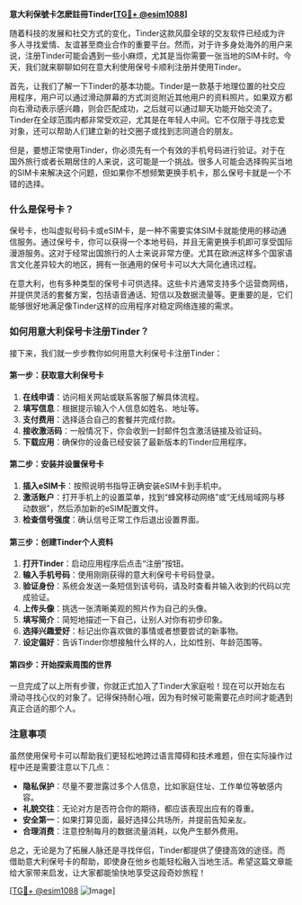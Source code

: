 **意大利保號卡怎麽註冊Tinder[[TG💪+ @esim1088](https://t.me/s/esim1088)]**

随着科技的发展和社交方式的变化，Tinder这款风靡全球的交友软件已经成为许多人寻找爱情、友谊甚至商业合作的重要平台。然而，对于许多身处海外的用户来说，注册Tinder可能会遇到一些小麻烦，尤其是当你需要一张当地的SIM卡时。今天，我们就来聊聊如何在意大利使用保号卡顺利注册并使用Tinder。

首先，让我们了解一下Tinder的基本功能。Tinder是一款基于地理位置的社交应用程序，用户可以通过滑动屏幕的方式浏览附近其他用户的资料照片。如果双方都向右滑动表示感兴趣，则会匹配成功，之后就可以通过聊天功能开始交流了。Tinder在全球范围内都非常受欢迎，尤其是在年轻人中间。它不仅限于寻找恋爱对象，还可以帮助人们建立新的社交圈子或找到志同道合的朋友。

但是，要想正常使用Tinder，你必须先有一个有效的手机号码进行验证。对于在国外旅行或者长期居住的人来说，这可能是一个挑战。很多人可能会选择购买当地的SIM卡来解决这个问题，但如果你不想频繁更换手机卡，那么保号卡就是一个不错的选择。

### 什么是保号卡？

保号卡，也叫虚拟号码卡或eSIM卡，是一种不需要实体SIM卡就能使用的移动通信服务。通过保号卡，你可以获得一个本地号码，并且无需更换手机即可享受国际漫游服务。这对于经常出国旅行的人士来说非常方便。尤其在欧洲这样多个国家语言文化差异较大的地区，拥有一张通用的保号卡可以大大简化通讯过程。

在意大利，也有多种类型的保号卡可供选择。这些卡片通常支持多个运营商网络，并提供灵活的套餐方案，包括语音通话、短信以及数据流量等。更重要的是，它们能够很好地满足像Tinder这样的应用程序对稳定网络连接的需求。

### 如何用意大利保号卡注册Tinder？

接下来，我们就一步步教你如何用意大利保号卡注册Tinder：

#### 第一步：获取意大利保号卡

1. **在线申请**：访问相关网站或联系客服了解具体流程。
2. **填写信息**：根据提示输入个人信息如姓名、地址等。
3. **支付费用**：选择适合自己的套餐并完成付款。
4. **接收激活码**：一般情况下，你会收到一封邮件包含激活链接及验证码。
5. **下载应用**：确保你的设备已经安装了最新版本的Tinder应用程序。

#### 第二步：安装并设置保号卡

1. **插入eSIM卡**：按照说明书指导正确安装eSIM卡到手机中。
2. **激活账户**：打开手机上的设置菜单，找到“蜂窝移动网络”或“无线局域网与移动数据”，然后添加新的eSIM配置文件。
3. **检查信号强度**：确认信号正常工作后退出设置界面。

#### 第三步：创建Tinder个人资料

1. **打开Tinder**：启动应用程序后点击“注册”按钮。
2. **输入手机号码**：使用刚刚获得的意大利保号卡号码登录。
3. **验证身份**：系统会发送一条短信到该号码，请及时查看并输入收到的代码以完成验证。
4. **上传头像**：挑选一张清晰美观的照片作为自己的头像。
5. **填写简介**：简短地描述一下自己，让别人对你有初步印象。
6. **选择兴趣爱好**：标记出你喜欢做的事情或者想要尝试的新事物。
7. **设定偏好**：告诉Tinder你想接触什么样的人，比如性别、年龄范围等。

#### 第四步：开始探索周围的世界

一旦完成了以上所有步骤，你就正式加入了Tinder大家庭啦！现在可以开始左右滑动寻找心仪的对象了。记得保持耐心哦，因为有时候可能需要花点时间才能遇到真正合适的那个人。

### 注意事项

虽然使用保号卡可以帮助我们更轻松地跨过语言障碍和技术难题，但在实际操作过程中还是需要注意以下几点：

- **隐私保护**：尽量不要泄露过多个人信息，比如家庭住址、工作单位等敏感内容。
- **礼貌交往**：无论对方是否符合你的期待，都应该表现出应有的尊重。
- **安全第一**：如果打算见面，最好选择公共场所，并提前告知亲友。
- **合理消费**：注意控制每月的数据流量消耗，以免产生额外费用。

总之，无论是为了拓展人脉还是寻找伴侣，Tinder都提供了便捷高效的途径。而借助意大利保号卡的帮助，即使身在他乡也能轻松融入当地生活。希望这篇文章能给大家带来启发，让大家都能愉快地享受这段奇妙旅程！

[[TG💪+ @esim1088](https://t.me/s/esim1088) ![Image](https://i.postimg.cc/4NQfJmqS/Snipaste-2025-05-13-00-14-12.png)]